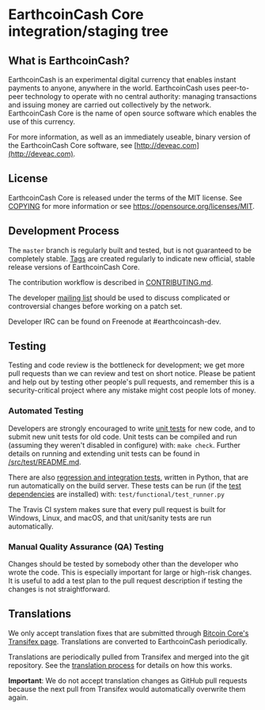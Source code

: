 EarthcoinCash Core integration/staging tree
=====================================

What is EarthcoinCash?
----------------

EarthcoinCash is an experimental digital currency that enables instant payments to
anyone, anywhere in the world. EarthcoinCash uses peer-to-peer technology to operate
with no central authority: managing transactions and issuing money are carried
out collectively by the network. EarthcoinCash Core is the name of open source
software which enables the use of this currency.

For more information, as well as an immediately useable, binary version of
the EarthcoinCash Core software, see [http://deveac.com](http://deveac.com).

License
-------

EarthcoinCash Core is released under the terms of the MIT license. See [COPYING](COPYING) for more
information or see https://opensource.org/licenses/MIT.

Development Process
-------------------

The `master` branch is regularly built and tested, but is not guaranteed to be
completely stable. [Tags](https://github.com/Sandokaaan/EarthCoin2019/tags) are created
regularly to indicate new official, stable release versions of EarthcoinCash Core.

The contribution workflow is described in [CONTRIBUTING.md](CONTRIBUTING.md).

The developer [mailing list](https://bitcointalk.org/index.php?topic=2161853)
should be used to discuss complicated or controversial changes before working
on a patch set.

Developer IRC can be found on Freenode at #earthcoincash-dev.

Testing
-------

Testing and code review is the bottleneck for development; we get more pull
requests than we can review and test on short notice. Please be patient and help out by testing
other people's pull requests, and remember this is a security-critical project where any mistake might cost people
lots of money.

### Automated Testing

Developers are strongly encouraged to write [unit tests](src/test/README.md) for new code, and to
submit new unit tests for old code. Unit tests can be compiled and run
(assuming they weren't disabled in configure) with: `make check`. Further details on running
and extending unit tests can be found in [/src/test/README.md](/src/test/README.md).

There are also [regression and integration tests](/test), written
in Python, that are run automatically on the build server.
These tests can be run (if the [test dependencies](/test) are installed) with: `test/functional/test_runner.py`

The Travis CI system makes sure that every pull request is built for Windows, Linux, and macOS, and that unit/sanity tests are run automatically.

### Manual Quality Assurance (QA) Testing

Changes should be tested by somebody other than the developer who wrote the
code. This is especially important for large or high-risk changes. It is useful
to add a test plan to the pull request description if testing the changes is
not straightforward.

Translations
------------

We only accept translation fixes that are submitted through [Bitcoin Core's Transifex page](https://www.transifex.com/projects/p/bitcoin/).
Translations are converted to EarthcoinCash periodically.

Translations are periodically pulled from Transifex and merged into the git repository. See the
[translation process](doc/translation_process.md) for details on how this works.

**Important**: We do not accept translation changes as GitHub pull requests because the next
pull from Transifex would automatically overwrite them again.
